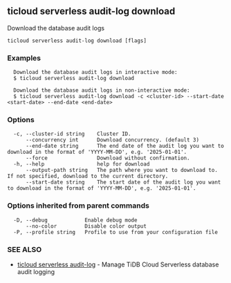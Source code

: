 ## ticloud serverless audit-log download

Download the database audit logs

```
ticloud serverless audit-log download [flags]
```

### Examples

```
  Download the database audit logs in interactive mode:
  $ ticloud serverless audit-log download

  Download the database audit logs in non-interactive mode:
  $ ticloud serverless audit-log download -c <cluster-id> --start-date <start-date> --end-date <end-date>
```

### Options

```
  -c, --cluster-id string    Cluster ID.
      --concurrency int      Download concurrency. (default 3)
      --end-date string      The end date of the audit log you want to download in the format of 'YYYY-MM-DD', e.g. '2025-01-01'.
      --force                Download without confirmation.
  -h, --help                 help for download
      --output-path string   The path where you want to download to. If not specified, download to the current directory.
      --start-date string    The start date of the audit log you want to download in the format of 'YYYY-MM-DD', e.g. '2025-01-01'.
```

### Options inherited from parent commands

```
  -D, --debug            Enable debug mode
      --no-color         Disable color output
  -P, --profile string   Profile to use from your configuration file
```

### SEE ALSO

* [ticloud serverless audit-log](ticloud_serverless_audit-log.md)	 - Manage TiDB Cloud Serverless database audit logging

